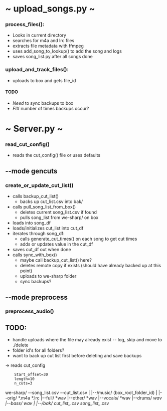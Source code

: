 # ~ upload_songs.py ~

### process_files():
+ Looks in current directory
+ searches for m4a and lrc files
+ extracts file metadata with ffmpeg
+ uses add_song_to_lookup() to add the song and logs
+ saves song_list.py after all songs done

### upload_and_track_files():
+ uploads to box and gets file_id


#### TODO
+ *Need* to sync backups to box
+ *FIX* number of times backups occur?

# ~ Server.py ~

### read_cut_config()
+ reads the cut_config() file or uses defaults

## --mode gencuts
### create_or_update_cut_list()
+ calls backup_cut_list()
    + backs up cut_list.csv into bak/
+ calls pull_song_list_from_box()
    + deletes current song_list.csv if found
    + pulls song_list from we-sharp/ on box
+ loads into song_df
+ loads/initializes cut_list into cut_df
+ iterates through song_df:
    + calls generate_cut_times() on each song to get cut times
    + adds or updates value in the cut_df
+ saves cut_df out when done
+ calls sync_with_box()
    + maybe call backup_cut_list() here?
    + deletes remote copy if exists (should have already backed up at this point)
    + uploads to we-sharp folder
    + sync backups?

## --mode preprocess
### preprocess_audio()






## TODO: 
+ handle uploads where the file may already exist
    -- log, skip and move to ./delete
+ folder id's for all folders?
+ want to back up cut list first before deleting and save backups


-> reads cut_config

        Start_offset=30
        length=10
        n_cuts=3



we-sharp/
  --song_list.csv
  --cut_list.csv
  |
  |--/music/ (box_root_folder_id)
        |
        |--orig/ *.m4a *.lrc
        |--full/ *wav
        |--other/ *wav
        |--vocals/ *wav
        |--drums/ *wav
        |--bass/ *wav
  |
  |--/bak/ cut_list_*.csv song_list_*.csv
